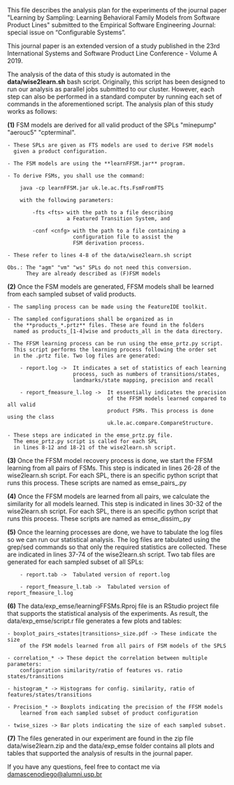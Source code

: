This file describes the analysis plan for the experiments of the journal paper "Learning by Sampling: Learning Behavioral Family Models from Software Product Lines" submitted to the Empirical Software Engineering Journal: special issue on “Configurable Systems”. 

This journal paper is an extended version of a study published in the 23rd International Systems and Software Product Line Conference - Volume A 2019.


The analysis of the data of this study is automated in the **data/wise2learn.sh** bash script.
Originally, this script has been designed to run our analysis as parallel jobs submitted to our cluster.
However, each step can also be performed in a standard computer by running each set of commands in the aforementioned script.
The analysis plan of this study works as follows: 

**(1)** FSM models are derived for all valid product of the SPLs "minepump" "aerouc5" "cpterminal". 

	- These SPLs are given as FTS models are used to derive FSM models 
	  given a product configuration.

	- The FSM models are using the **learnFFSM.jar** program.

	- To derive FSMs, you shall use the command:

		java -cp learnFFSM.jar uk.le.ac.fts.FsmFromFTS

		with the following parameters:

			-fts <fts> with the path to a file describing 
					   a Featured Transition System, and 

			-conf <cnfg> with the path to a file containing a 
						 configuration file to assist the 
						 FSM derivation process.

	- These refer to lines 4-8 of the data/wise2learn.sh script

	Obs.: The "agm" "vm" "ws" SPLs do not need this conversion.
		  They are already described as (F)FSM models



**(2)** Once the FSM models are generated, FFSM models shall be learned from each sampled subset of valid products.

	- The sampling process can be made using the FeatureIDE toolkit.

	- The sampled configurations shall be organized as in 
	  the **products_*.prtz** files. These are found in the folders
	  named as products_[1-4]wise and products_all in the data directory.

	- The FFSM learning process can be run using the emse_prtz.py script.
	  This script performs the learning process following the order set 
	  in the .prtz file. Two log files are generated:

	  	- report.log ->  It indicates a set of statistics of each learning 
	  					 process, such as numbers of transitions/states, 
	  					 landmarks/state mapping, precision and recall 

	  	- report_fmeasure_l.log ->  It essentially indicates the precision 
	  								of the FFSM models learned compared to all valid 
	  								product FSMs. This process is done using the class
	  								uk.le.ac.compare.CompareStructure.

	- These steps are indicated in the emse_prtz.py file. 
	  The emse_prtz.py script is called for each SPL
	  in lines 8-12 and 18-21 of the wise2learn.sh script.


**(3)** Once the FFSM model recovery process is done, we start the FFSM learning from all pairs of FSMs.
		This step is indicated in lines 26-28 of the wise2learn.sh script.
		For each SPL, there is an specific python script that runs this process.
		These scripts are named as emse_pairs_<spl>.py

**(4)** Once the FFSM models are learned from all pairs, we calculate the similarity for all models learned.
		This step is indicated in lines 30-32 of the wise2learn.sh script.
		For each SPL, there is an specific python script that runs this process.
		These scripts are named as emse_dissim_<spl>.py

**(5)** Once the learning processes are done, we have to tabulate the log files so we can run our statistical analysis.
        The log files are tabulated using the grep/sed commands so that only the required statistics are collected.
        These are indicated in lines 37-74 of the wise2learn.sh script.
        Two tab files are generated for each sampled subset of all SPLs:

	  	- report.tab ->  Tabulated version of report.log

	  	- report_fmeasure_l.tab ->  Tabulated version of report_fmeasure_l.log


**(6)** The data/exp_emse/learningFFSMs.Rproj file is an RStudio project file that supports the statistical analysis of the experiments.
        As result, the data/exp_emse/script.r file generates a few plots and tables:

	- boxplot_pairs_<states|transitions>_size.pdf -> These indicate the size
		of the FSM models learned from all pairs of FSM models of the SPLS

	- correlation_* -> These depict the correlation between multiple parameters:
		configuration similarity/ratio of features vs. ratio states/transitions
	
	- histogram_* -> Histograms for config. similarity, ratio of features/states/transitions

	- Precision_* -> Boxplots indicating the precision of the FFSM models
		learned from each sampled subset of product configuration

	- twise_sizes -> Bar plots indicating the size of each sampled subset.


**(7)** The files generated in our experiment are found in the zip file data/wise2learn.zip
        and the data/exp_emse folder contains all plots and tables that supported the
        analysis of results in the journal paper.



If you have any questions, feel free to contact me via damascenodiego@alumni.usp.br